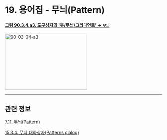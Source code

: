 # 19. 용어집 - 무늬(Pattern)

<a id="90-03-04-a3"></a>

#### [그림 90.3.4.a3. 도구상자의 '붓/무늬/그라디언트' → `무늬`](./90-03-04-brush_n_pattern_n_gradient.md#90-03-04-a3)
<img width="264" height="181" alt="90-03-04-a3" src="https://github.com/wonder13662/gimp/assets/15767104/2eb5399d-e741-48c7-ae76-c1d8277c4b08" />

***

## 관련 정보

[7.11. 무늬(Pattern)](./07-11-patterns.md)

[15.3.4. 무늬 대화상자(Patterns dialog)](./15-03-04-00-patterns_dialog.md)